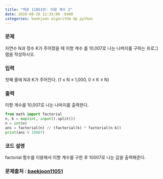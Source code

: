 ```yaml
---
title: "백준 11051번: 이항 계수 2"
date: 2020-08-28 12:33:00 -0400
categories: baekjoon algorithm dp python 
---
```


### 문제
자연수 N과 정수 K가 주어졌을 때 이항 계수 를 10,007로 나눈 나머지를 구하는 프로그램을 작성하시오.

### 입력
첫째 줄에 N과 K가 주어진다. (1 ≤ N ≤ 1,000, 0 ≤ K ≤ N)

### 출력
이항 계수를 10,007로 나눈 나머지를 출력한다.


```python
from math import factorial
n, k = map(int, input().split())
n = int(n)
ans = factorial(n) // (factorial(k) * factorial(n-k))
print(ans % 10007)
```

### 코드 설명
factorial 함수를 이용해서 이항 계수를 구한 후 10007로 나눈 값을 출력해준다.

### 문제출처 : [baekjoon11051]

[baekjoon11051]: https://www.acmicpc.net/problem/11051
